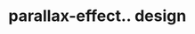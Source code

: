# parallax-effect.. design                                                                                             


